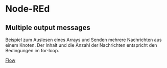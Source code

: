 # Node-REd

## Multiple output messages

Beispiel zum Auslesen eines Arrays und Senden mehrere Nachrichten aus einem Knoten.
Der Inhalt und die Anzahl der Nachrichten entspricht den Bedingungen im for-loop.<br>

[Flow]([https://github.com/farawyn-git/Node-REd/blob/main/multiple_output.json](https://github.com/farawyn-git/Node-REd/blob/main/Flow_multiple_outputs.png))


